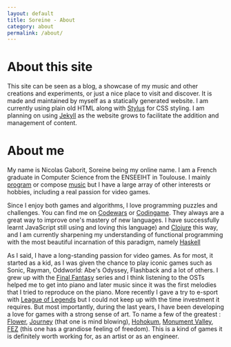 ```yaml
---
layout: default
title: Soreine - About
category: about
permalink: /about/
---
```


# About this site

This site can be seen as a blog, a showcase of my music and other
creations and experiments, or just a nice place to visit and
discover. It is made and maintained by myself as a statically
generated website. I am currently using plain old HTML along with
[Stylus](https://learnboost.github.io/stylus/) for CSS styling. I am
planning on using [Jekyll](http://jekyllrb.com/) as the website grows
to facilitate the addition and management of content.


# About me

My name is Nicolas Gaborit, Soreine being my online name. I am a
French graduate in Computer Science from the ENSEEIHT in Toulouse. I
mainly [program](/prog/) or compose [music](/music/) but I have a
large array of other interests or hobbies, including a real passion
for video games.

<!--

If you are looking for a more <b>professional description</b>, you can
view my [here](/pro/) resume/CV.

-->

Since I enjoy both games and algorithms, I love programming puzzles
and challenges. You can find me on
[Codewars](http://www.codewars.com/users/Soreine) or
[Codingame](https://www.codingame.com/profile/04928e763cd7e1dba698bee386f13206777182).
They always are a great way to improve one's mastery of new
languages. I have successfully learnt JavaScript still using and
loving this language) and [Clojure](http://clojure.org/) this way, and
I am currently sharpening my understanding of functional programming
with the most beautiful incarnation of this paradigm, namely
[Haskell](https://www.haskell.org/)

As I said, I have a long-standing passion for video games. As for
most, it started as a kid, as I was given the chance to play iconic
games such as Sonic, Rayman, Oddworld: Abe's Odyssey, Flashback and a
lot of others. I grew up with the
[Final Fantasy](https://en.wikipedia.org/wiki/Final_Fantasy) series
and I think listening to the OSTs helped me to get into piano and
later music since it was the first melodies that I tried to reproduce
on the piano. More recently I gave a try to e-sport with
[League of Legends](http://euw.leagueoflegends.com/news/esports) but I
could not keep up with the time investment it requires. But most
importantly, during the last years, I have been developing a love for
games with a strong sense of art. To name a few of the greatest :
[Flower](http://thatgamecompany.com/games/flower/),
[Journey](http://thatgamecompany.com/games/journey/) (that one is mind
blowing), [Hohokum](http://hohokum.playstation.com/),
[Monument Valley](http://www.monumentvalleygame.com/),
[FEZ](http://fezgame.com/) (this one has a grandiose feeling of
freedom). This is a kind of games it is definitely worth working for, as an
artist or as an engineer.
